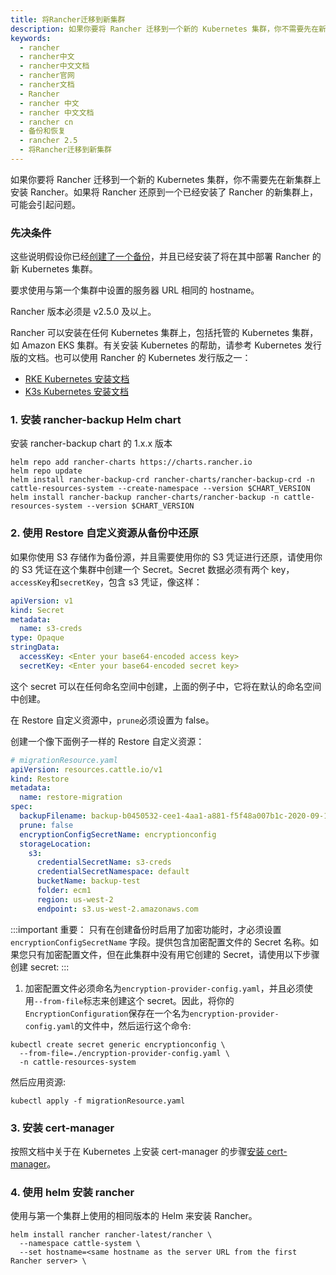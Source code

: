 ```yaml
---
title: 将Rancher迁移到新集群
description: 如果你要将 Rancher 迁移到一个新的 Kubernetes 集群，你不需要先在新集群上安装 Rancher。如果将 Rancher 还原到一个已经安装了 Rancher 的新集群上，可能会引起问题。
keywords:
  - rancher
  - rancher中文
  - rancher中文文档
  - rancher官网
  - rancher文档
  - Rancher
  - rancher 中文
  - rancher 中文文档
  - rancher cn
  - 备份和恢复
  - rancher 2.5
  - 将Rancher迁移到新集群
---
```


如果你要将 Rancher 迁移到一个新的 Kubernetes 集群，你不需要先在新集群上安装 Rancher。如果将 Rancher 还原到一个已经安装了 Rancher 的新集群上，可能会引起问题。

### 先决条件

这些说明假设你已经[创建了一个备份](/docs/rancher2.5/backups/back-up-rancher/_index)，并且已经安装了将在其中部署 Rancher 的新 Kubernetes 集群。

要求使用与第一个集群中设置的服务器 URL 相同的 hostname。

Rancher 版本必须是 v2.5.0 及以上。

Rancher 可以安装在任何 Kubernetes 集群上，包括托管的 Kubernetes 集群，如 Amazon EKS 集群。有关安装 Kubernetes 的帮助，请参考 Kubernetes 发行版的文档。也可以使用 Rancher 的 Kubernetes 发行版之一：

- [RKE Kubernetes 安装文档](/docs/rancher2.5/installation/_index)
- [K3s Kubernetes 安装文档](/docs/k3s/installation/_index)

### 1. 安装 rancher-backup Helm chart

安装 rancher-backup chart 的 1.x.x 版本

```
helm repo add rancher-charts https://charts.rancher.io
helm repo update
helm install rancher-backup-crd rancher-charts/rancher-backup-crd -n cattle-resources-system --create-namespace --version $CHART_VERSION
helm install rancher-backup rancher-charts/rancher-backup -n cattle-resources-system --version $CHART_VERSION
```

### 2. 使用 Restore 自定义资源从备份中还原

如果你使用 S3 存储作为备份源，并且需要使用你的 S3 凭证进行还原，请使用你的 S3 凭证在这个集群中创建一个 Secret。Secret 数据必须有两个 key，`accessKey`和`secretKey`，包含 s3 凭证，像这样：

```yaml
apiVersion: v1
kind: Secret
metadata:
  name: s3-creds
type: Opaque
stringData:
  accessKey: <Enter your base64-encoded access key>
  secretKey: <Enter your base64-encoded secret key>
```

这个 secret 可以在任何命名空间中创建，上面的例子中，它将在默认的命名空间中创建。

在 Restore 自定义资源中，`prune`必须设置为 false。

创建一个像下面例子一样的 Restore 自定义资源：

```yaml
# migrationResource.yaml
apiVersion: resources.cattle.io/v1
kind: Restore
metadata:
  name: restore-migration
spec:
  backupFilename: backup-b0450532-cee1-4aa1-a881-f5f48a007b1c-2020-09-15T07-27-09Z.tar.gz
  prune: false
  encryptionConfigSecretName: encryptionconfig
  storageLocation:
    s3:
      credentialSecretName: s3-creds
      credentialSecretNamespace: default
      bucketName: backup-test
      folder: ecm1
      region: us-west-2
      endpoint: s3.us-west-2.amazonaws.com
```

:::important 重要：
只有在创建备份时启用了加密功能时，才必须设置 `encryptionConfigSecretName` 字段。提供包含加密配置文件的 Secret 名称。如果您只有加密配置文件，但在此集群中没有用它创建的 Secret，请使用以下步骤创建 secret:
:::

1. 加密配置文件必须命名为`encryption-provider-config.yaml`，并且必须使用`--from-file`标志来创建这个 secret。因此，将你的`EncryptionConfiguration`保存在一个名为`encryption-provider-config.yaml`的文件中，然后运行这个命令:

```
kubectl create secret generic encryptionconfig \
  --from-file=./encryption-provider-config.yaml \
  -n cattle-resources-system
```

然后应用资源:

```
kubectl apply -f migrationResource.yaml
```

### 3. 安装 cert-manager

按照文档中关于在 Kubernetes 上安装 cert-manager 的步骤[安装 cert-manager](/docs/rancher2.5/installation/install-rancher-on-k8s/_index#5-install-cert-manager)。

### 4. 使用 helm 安装 rancher

使用与第一个集群上使用的相同版本的 Helm 来安装 Rancher。

```
helm install rancher rancher-latest/rancher \
  --namespace cattle-system \
  --set hostname=<same hostname as the server URL from the first Rancher server> \
```
